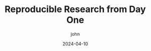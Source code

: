 ---
title: Reproducible Research from Day One
description: Use your computer effectively for reproducible research.
date: 2024-04-10
image: /uploads/course.jpg
tags:
- top

categories:
- lorem

author: john
links:
- text: Full text (open access, HTML)
  url: "#"
- text: Full text (open access, PDF)
  url: "https://journals.plos.org/plosone/article/file?id=10.1371/journal.pone.0239113&type=printable"
- text: VoxEU column
  url: "#"
- text: Replication code and data
  url: "#"
---